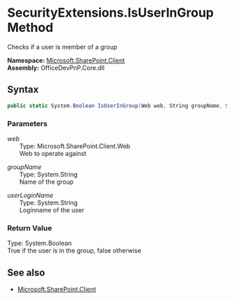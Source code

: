 # SecurityExtensions.IsUserInGroup Method  
Checks if a user is member of a group  

**Namespace:** [Microsoft.SharePoint.Client](Microsoft.SharePoint.Client.md)  
**Assembly:** OfficeDevPnP.Core.dll  
## Syntax
```C#
public static System.Boolean IsUserInGroup(Web web, String groupName, String userLoginName)
```
### Parameters
*web*  
&emsp;&emsp;Type: Microsoft.SharePoint.Client.Web  
&emsp;&emsp;Web to operate against  
  
*groupName*  
&emsp;&emsp;Type: System.String  
&emsp;&emsp;Name of the group  
  
*userLoginName*  
&emsp;&emsp;Type: System.String  
&emsp;&emsp;Loginname of the user  
  
### Return Value
Type: System.Boolean  
True if the user is in the group, false otherwise

## See also
- [Microsoft.SharePoint.Client](Microsoft.SharePoint.Client.md)
